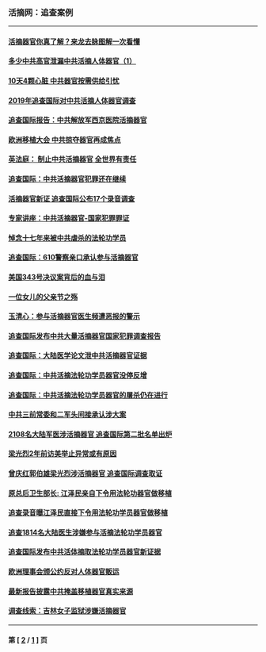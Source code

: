 ### 活摘网：追查案例
---
#### [活摘器官你真了解？来龙去脉图解一次看懂](../../pages/nf5880/n13013820.md?04020430) 
#### [多少中共高官泄漏中共活摘人体器官（1）](../../pages/nf5880/n12671234.md?04020430) 
#### [10天4颗心脏 中共器官按需供给引忧](../../pages/nf5880/n12326366.md?04020430) 
#### [2019年追查国际对中共活摘人体器官调查](../../pages/nf5880/n11917733.md?04020430) 
#### [追查国际报告：中共解放军西京医院活摘器官](../../pages/nf5880/n11838359.md?04020430) 
#### [欧洲移植大会 中共掠夺器官再成焦点](../../pages/nf5880/n11538883.md?04020430) 
#### [英法庭： 制止中共活摘器官 全世界有责任](../../pages/nf5880/n11330691.md?04020430) 
#### [追查国际：中共活摘器官犯罪还在继续](../../pages/nf5880/n11218301.md?04020430) 
#### [活摘器官新证 追查国际公布17个录音调查](../../pages/nf5880/n10897744.md?04020430) 
#### [专家讲座：中共活摘器官-国家犯罪罪证](../../pages/nf5880/n8828153.md?04020430) 
#### [悼念十七年来被中共虐杀的法轮功学员](../../pages/nf5880/n8124823.md?04020430) 
#### [追查国际：610警察亲口承认参与活摘器官](../../pages/nf5880/n8109067.md?04020430) 
#### [美国343号决议案背后的血与泪](../../pages/nf5880/n8020684.md?04020430) 
#### [一位女儿的父亲节之殇](../../pages/nf5880/n8014122.md?04020430) 
#### [玉清心：参与活摘器官医生频遭恶报的警示](../../pages/nf5880/n4637546.md?04020430) 
#### [追查国际发布中共大量活摘器官国家犯罪调查报告](../../pages/nf5880/n4613428.md?04020430) 
#### [追查国际：大陆医学论文泄中共活摘器官证据](../../pages/nf5880/n4608794.md?04020430) 
#### [追查国际：中共活摘法轮功学员器官没停反增](../../pages/nf5880/n4584075.md?04020430) 
#### [追查国际：中共活摘法轮功学员器官的屠杀仍在进行](../../pages/nf5880/n4299154.md?04020430) 
#### [中共三前常委和二军头间接承认涉大案](../../pages/nf5880/n4286244.md?04020430) 
#### [2108名大陆军医涉活摘器官 追查国际第二批名单出炉](../../pages/nf5880/n4284769.md?04020430) 
#### [梁光烈2年前访美举止异常或有原因](../../pages/nf5880/n4279686.md?04020430) 
#### [曾庆红郭伯雄梁光烈涉活摘器官 追查国际调查取证](../../pages/nf5880/n4278462.md?04020430) 
#### [原总后卫生部长: 江泽民亲自下令用法轮功器官做移植](../../pages/nf5880/n4263864.md?04020430) 
#### [追查录音曝江泽民直接下令用法轮功学员器官做移植](../../pages/nf5880/n4261268.md?04020430) 
#### [追查1814名大陆医生涉嫌参与活摘法轮功学员器官](../../pages/nf5880/n4259055.md?04020430) 
#### [追查国际发布中共活体摘取法轮功学员器官新证据](../../pages/nf5880/n4258255.md?04020430) 
#### [欧洲理事会颁公约反对人体器官贩运](../../pages/nf5880/n4206955.md?04020430) 
#### [最新报告披露中共掩盖移植器官真实来源](../../pages/nf5880/n4140084.md?04020430) 
#### [调查线索：吉林女子监狱涉嫌活摘器官](../../pages/nf5880/n4044366.md?04020430) 

---
#### 第 [ [2](./2.md?04020430) / [1](./1.md?04020430) ] 页
